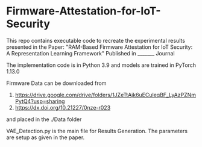 # Firmware-Attestation-for-IoT-Security
This repo contains executable code to recreate the experimental results presented in the Paper: "RAM-Based Firmware Attestation for IoT Security: A Representation Learning Framework" 
Published in _______ Journal

The implementation code is in Python 3.9 and models are trained in PyTorch 1.13.0

Firmware Data can be downloaded from 

1. https://drive.google.com/drive/folders/1JZeTtAjk6uECuleqBF_LyAzPZNmPytQ4?usp=sharing
2. https://dx.doi.org/10.21227/0nze-r023

and placed in the ./Data folder

VAE_Detection.py is the main file for Results Generation. The parameters are setup as given in the paper.
